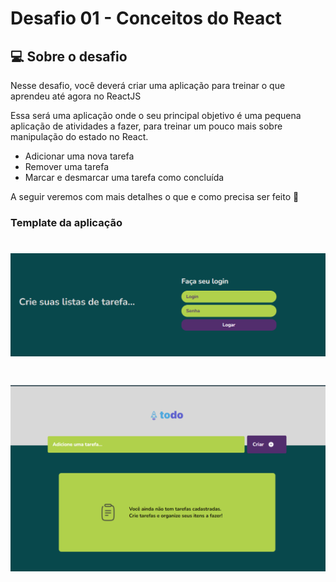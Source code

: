 # Desafio 01 - Conceitos do React

## 💻 Sobre o desafio

Nesse desafio, você deverá criar uma aplicação para treinar o que aprendeu até agora no ReactJS

Essa será uma aplicação onde o seu principal objetivo é uma pequena aplicação de atividades a fazer, para treinar um pouco mais sobre manipulação do estado no React.

- Adicionar uma nova tarefa
- Remover uma tarefa
- Marcar e desmarcar uma tarefa como concluída

A seguir veremos com mais detalhes o que e como precisa ser feito 🚀

### Template da aplicação

<h1 align="center">
  <img alt="todo-login" title="todo-login" src="https://github.com/angelresende/desafio_todo_list/blob/main/todo-login.PNG">
</h1>

<h1 align="center">
  <img alt="todo-task" title="todo-task" src="https://github.com/angelresende/desafio_todo_list/blob/main/todo-task.PNG">
</h1>

